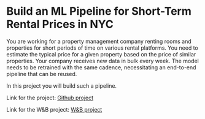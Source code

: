 # Build an ML Pipeline for Short-Term Rental Prices in NYC
You are working for a property management company renting rooms and properties for short periods of 
time on various rental platforms. You need to estimate the typical price for a given property based 
on the price of similar properties. Your company receives new data in bulk every week. The model needs 
to be retrained with the same cadence, necessitating an end-to-end pipeline that can be reused.

In this project you will build such a pipeline.


Link for the project:
[Github project](https://github.com/onalv/nd0821-c2-build-model-workflow-starter)

Link for the W&B project:
[W&B project](https://wandb.ai/omarnava/nyc_airbnb/overview)